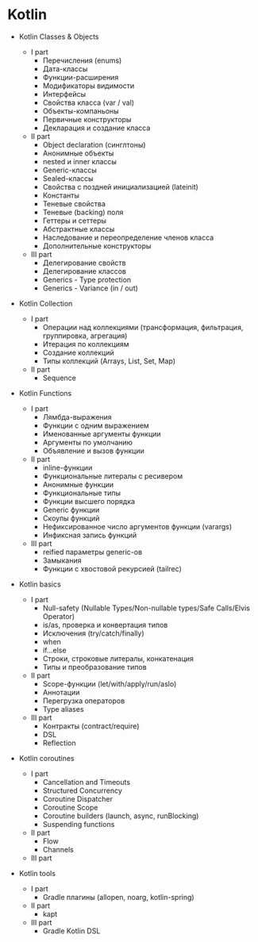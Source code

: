 # Kotlin

- Kotlin Classes & Objects
    - I part
        - Перечисления (enums)
        - Дата-классы
        - Функции-расширения
        - Модификаторы видимости
        - Интерфейсы
        - Свойства класса (var / val)
        - Объекты-компаньоны
        - Первичные конструкторы
        - Декларация и создание класса
    - II part
        - Object declaration (синглтоны)
        - Анонимные объекты
        - nested и inner классы
        - Generic-классы
        - Sealed-классы
        - Свойства с поздней инициализацией (lateinit)
        - Константы
        - Теневые свойства
        - Теневые (backing) поля
        - Геттеры и сеттеры
        - Абстрактные классы
        - Наследование и переопределение членов класса
        - Дополнительные конструкторы
    - III part
        - Делегирование свойств
        - Делегирование классов
        - Generics - Type protection
        - Generics - Variance (in / out)

- Kotlin Collection
    - I part
        - Операции над коллекциями (трансформация, фильтрация, группировка, агрегация)
        - Итерация по коллекциям
        - Создание коллекций
        - Типы коллекций (Arrays, List, Set, Map)
    - II part
        - Sequence
    
- Kotlin Functions
    - I part
        - Лямбда-выражения
        - Функции с одним выражением
        - Именованные аргументы функции
        - Аргументы по умолчанию
        - Объявление и вызов функции
    - II part
        - inline-функции
        - Функциональные литералы с ресивером
        - Анонимные функции
        - Функциональные типы
        - Функции высшего порядка
        - Generic функции
        - Скоупы функций
        - Нефиксированное число аргументов функции (varargs)
        - Инфиксная запись функций
    - III part
        - reified параметры generic-ов
        - Замыкания
        - Функции с хвостовой рекурсией (tailrec)
    
- Kotlin basics
    - I part
        - Null-safety (Nullable Types/Non-nullable types/Safe Calls/Elvis Operator)
        - is/as, проверка и конвертация типов
        - Исключения (try/catch/finally)
        - when
        - if...else
        - Строки, строковые литералы, конкатенация	
        - Типы и преобразование типов
    - II part
        - Scope-функции (let/with/apply/run/aslo)
        - Аннотации
        - Перегрузка операторов
        - Type aliases
    - III part
        - Контракты (contract/require)
        - DSL
        - Reflection
    
- Kotlin coroutines
    - I part
        - Cancellation and Timeouts
        - Structured Concurrency
        - Coroutine Dispatcher
        - Coroutine Scope
        - Coroutine builders (launch, async, runBlocking)	
        - Suspending functions
    - II part
        - Flow
        - Channels
    - III part
    
- Kotlin tools
    - I part
        - Gradle плагины (allopen, noarg, kotlin-spring)
    - II part
        - kapt
    - III part
        - Gradle Kotlin DSL
